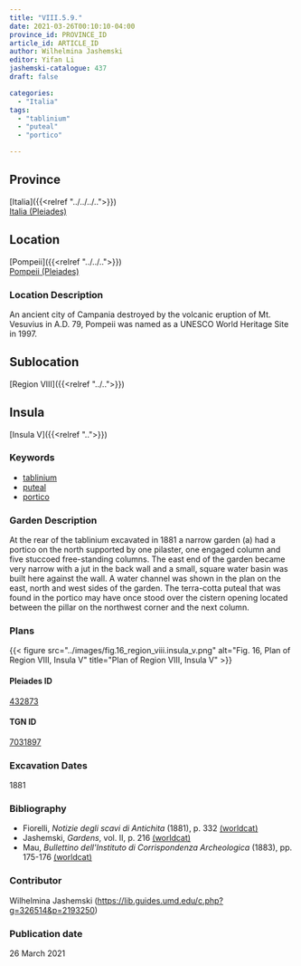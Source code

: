 ```yaml
---
title: "VIII.5.9."
date: 2021-03-26T00:10:10-04:00
province_id: PROVINCE_ID
article_id: ARTICLE_ID
author: Wilhelmina Jashemski
editor: Yifan Li
jashemski-catalogue: 437
draft: false

categories:
  - "Italia"
tags:
  - "tablinium"
  - "puteal"
  - "portico"

---
```


## Province
[Italia]({{<relref "../../../..">}}) \
[Italia (Pleiades)](https://pleiades.stoa.org/places/1052)

## Location
[Pompeii]({{<relref "../../..">}}) \
[Pompeii (Pleiades)](https://pleiades.stoa.org/places/433032)

### Location Description
An ancient city of Campania destroyed by the volcanic eruption of Mt. Vesuvius in A.D. 79, Pompeii was named as a UNESCO World Heritage Site in 1997.

## Sublocation
[Region VIII]({{<relref "../..">}})

## Insula
[Insula V]({{<relref "..">}})

### Keywords
 - [tablinium](http://vocab.getty.edu/page/aat/300004180)
 - [puteal](http://vocab.getty.edu/page/aat/300443458)
 - [portico](http://vocab.getty.edu/page/aat/300004145)


### Garden Description
At the rear of the tablinium excavated in 1881 a narrow garden (a) had a portico on the north supported by one pilaster, one engaged column and five stuccoed free-standing columns. The east end of the garden became very narrow with a jut in the back wall and a small, square water basin was built here against the wall. A water channel was shown in the plan on the east, north and west sides of the garden. The terra-cotta puteal that was found in the portico may have once stood over the cistern opening located between the pillar on the northwest corner and the next column.

### Plans
{{< figure src="../images/fig.16_region_viii.insula_v.png" alt="Fig. 16, Plan of  Region VIII, Insula V" title="Plan of  Region VIII, Insula V" >}}

#### Pleiades ID
[432873](https://pleiades.stoa.org/places/538911200)

#### TGN ID
[7031897](http://vocab.getty.edu/page/tgn/2053030)

###  Excavation Dates
1881

### Bibliography
* Fiorelli, *Notizie degli scavi di Antichita* (1881), p. 332 [(worldcat)](http://www.worldcat.org/oclc/638883283)
* Jashemski, *Gardens*, vol. II, p. 216 [(worldcat)](http://www.worldcat.org/oclc/1113367431)
* Mau, *Bullettino dell'Instituto di Corrispondenza Archeologica* (1883), pp. 175-176 [(worldcat)](http://www.worldcat.org/oclc/823239162)




### Contributor
Wilhelmina Jashemski (https://lib.guides.umd.edu/c.php?g=326514&p=2193250)

### Publication date
26 March 2021

